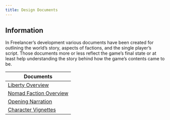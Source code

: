 ```yaml
---
title: Design Documents
---
```


## Information

In Freelancer’s development various documents have been created for outlining the world’s story, aspects of factions, and the single player’s script.
Those documents more or less reflect the game’s final state or at least help understanding the story behind how the game’s contents came to be.

| Documents                                                           |
| ------------------------------------------------------------------- |
| [Liberty Overview](./liberty-overview.md)                           |
| [Nomad Faction Overview](./nomad-faction-overview.md)               |
| [Opening Narration](./opening-narration.md)                         |
| [Character Vignettes](./characters/index.md)                        |
